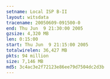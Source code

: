 ```yaml
---
setname: Local ISP B-II
layout: witsdata
tracename: 20050609-091500-0
end: Thu Jun  9 21:30:00 2005
gzsize: 4,320 MB
len: 0:15:00
start: Thu Jun  9 21:15:00 2005
totalwirelen: 36,427 MB
pkts: 94 million
size: 7,146 MB
md5: 3c4ac3e2f72123e86ee79d7504dc2d3b
---
```

